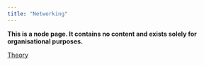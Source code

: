 ```yaml
---
title: "Networking"
---
```

**This is a node page. It contains no content and exists solely for organisational purposes.**

[Theory](sixth/CompSci/Theory/Theory)